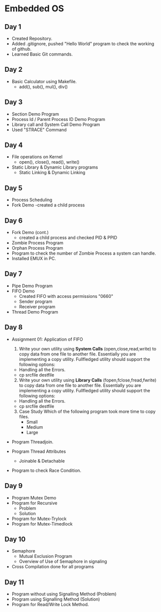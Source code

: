 # Embedded OS

## Day 1
- Created Repository.
- Added .gitignore, pushed "Hello World" program to check the working of github.
- Learned Basic Git commands.

## Day 2
- Basic Calculator using Makefile.
    - add(), sub(), mul(), div()

## Day 3
- Section Demo Program
- Process Id / Parent Process ID Demo Program
- Library call and System Call Demo Program
- Used "STRACE" Command

## Day 4
- File operations on Kernel
    - open(), close(), read(), write()
- Static Library & Dynamic Library programs
    - Static Linking & Dynamic Linking

## Day 5
- Process Scheduling 
- Fork Demo
    -created a child process

## Day 6
- Fork Demo (cont.)
    - created a child process and checked PID & PPID
- Zombie Process Program
- Orphan Process Program
- Program to check the number of Zombie Process a system can handle.
- Installed EMUX in PC.

## Day 7
- Pipe Demo Program
- FIFO Demo
    -   Created FIFO with access permissions "0660" 
    -   Sender program
    -   Receiver program
- Thread Demo Program

## Day 8
- Assignment 01: Application of FIFO
    1. Write your own utility using **System Calls** (open,close,read,write) to copy data from one file to another file. Essentially you are implementing a copy utility.
    Fullfledged utility should support the following options:
    - Handling all the Errors.
    - cp srcfile destfile
    2. Write your own utility using **Library Calls** (fopen,fclose,fread,fwrite) to copy data from one file to another file. Essentially you are implementing a copy utility.
    Fullfledged utility should support the following options:
    - Handling all the Errors.
    - cp srcfile destfile
    3. Case Study
        Which of the following program took more time to copy files.
        - Small
        - Medium
        - Large

- Program Threadjoin.
- Program Thread Attributes
    - Joinable & Detachable
- Program to check Race Condition.

## Day 9
- Program Mutex Demo
- Program for Recursive
    - Problem
    - Solution
- Program for Mutex-Trylock
- Program for Mutex-Timedlock

## Day 10
- Semaphore
    - Mutual Exclusion Program
    - Overview of Use of Semaphore in signaling
- Cross Compilation done for all programs

## Day 11
- Program without using Signalling Method (Problem)
- Program using Signalling Method (Solution)
- Program for Read/Write Lock Method.